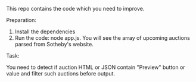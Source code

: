 This repo contains the code which you need to improve.

Preparation:
1. Install the dependencies
2. Run the code: node app.js. You will see the array of upcoming auctions parsed from Sotheby's website.

Task:

You need to detect if auction HTML or JSON contain "Preview" button or value and filter such auctions before output.